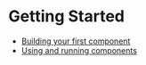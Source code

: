 # Getting Started

- [Building your first component](./getting-started/create-a-component.md)
- [Using and running components](./getting-started/use-a-component.md)